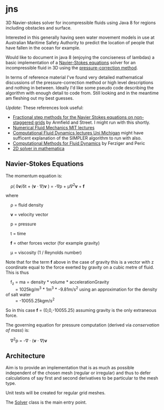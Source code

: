 jns
===

3D Navier-stokes solver for incompressible fluids using Java 8 for regions including obstacles and surface.

Interested in this generally having seen water movement models in use at Australian Maritime Safety Authority to predict the location of people that have fallen in the ocean for example.

Would like to document in java 8 (enjoying the conciseness of lambdas) a basic implementation of a [Navier-Stokes equations](http://en.wikipedia.org/wiki/Navier%E2%80%93Stokes_equations) solver for an incompressible fluid in 3D using the [pressure-correction method](http://en.wikipedia.org/wiki/Pressure-correction_method).

In terms of reference material I've found very detailed mathematical discussions of the pressure-correction method or high level descriptions and nothing in between. Ideally I'd like some pseudo code describing the algorithm with enough detail to code from. Still looking and in the meantime am fleshing out my best guesses.

*Update*: These references look useful:

* [Fractional step methods for the Navier Stokes equations on non-staggered grids](http://journal.austms.org.au/ojs/index.php/ANZIAMJ/article/download/593/461) by Armfield and Street. I might run with this shortly.
* [Numerical Fluid Mechanics MIT lectures](http://ocw.mit.edu/courses/mechanical-engineering/2-29-numerical-fluid-mechanics-fall-2011/lecture-notes/MIT2_29F11_lect_24.pdf)
* [Computational Fluid Dynamics lectures Uni Michigan](http://www.fem.unicamp.br/~phoenics/SITE_PHOENICS/Apostilas/CFD-1_U%20Michigan_Hong/Lecture13.pdf) might have sufficent explanation of the SIMPLER algorithm to run with also.
* [Computational Methods for Fluid Dynamics](https://docs.google.com/file/d/0B7WvmGcRs5CzanBEeDlDaEk3dEU/edit) by Ferziger and Peric
* [2D solver in mathematica](http://blog.wolfram.com/2013/07/09/using-mathematica-to-simulate-and-visualize-fluid-flow-in-a-box/)

Navier-Stokes Equations
-------------------------
The momentum equation is:

&nbsp;&nbsp;&nbsp;&nbsp;&rho;( &delta;**v**/&delta;t + (**v** &sdot; &nabla;)**v** ) = -&nabla;p + &mu;&nabla;<sup>2</sup>**v** + **f**

where 

&nbsp;&nbsp;&nbsp;&nbsp;&rho; = fluid density

&nbsp;&nbsp;&nbsp;&nbsp;**v** = velocity vector

&nbsp;&nbsp;&nbsp;&nbsp;p = pressure

&nbsp;&nbsp;&nbsp;&nbsp;t = time

&nbsp;&nbsp;&nbsp;&nbsp;**f** = other forces vector (for example gravity)

&nbsp;&nbsp;&nbsp;&nbsp;&mu; = viscosity (1 / Reynolds number)

Note that for the term **f** above in the case of gravity this is a vector with z coordinate equal 
to the force exerted by gravity on a cubic metre of fluid. This is thus 

&nbsp;&nbsp;&nbsp;&nbsp;f<sub>z</sub> = ma = density * volume * accelerationGravity <br/>
&nbsp;&nbsp;&nbsp;&nbsp;&nbsp;&nbsp;&nbsp;&nbsp;= 1025kg/m<sup>3</sup> * 1m<sup>3</sup> * -9.81m/s<sup>2</sup> using an approximation for the density of salt water<br/>
&nbsp;&nbsp;&nbsp;&nbsp;&nbsp;&nbsp;&nbsp;&nbsp;= -10055.25kgm/s<sup>2</sup>

So in this case **f** = (0,0,-10055.25) assuming gravity is the only extraneous force.

The governing equation for pressure computation (derived via *conservation of mass*) is:

&nbsp;&nbsp;&nbsp;&nbsp;&nabla;<sup>2</sup>p = -&nabla; &sdot; (**v** &sdot; &nabla;)**v**


Architecture
--------------
Aim is to provide an implementation that is as much as possible independent of the chosen mesh (regular or irregular) and thus to defer calculations of say first and second derivatives to be particular to the mesh type.

Unit tests will be created for regular grid meshes.

The [Solver](src%2Fmain%2Fjava%2Fcom%2Fgithub%2Fdavidmoten%2Fjns%2FSolver.java) class is the main entry point.
